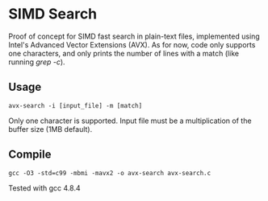 SIMD Search
===========
Proof of concept for SIMD fast search in plain-text files, implemented using Intel's Advanced Vector Extensions (AVX). As for now, code only supports one characters, and only prints the number of lines with a match (like running *grep -c*).

Usage
-----
	avx-search -i [input_file] -m [match]
Only one character is supported. Input file must be a multiplication of the buffer size (1MB default).

Compile
-------
	gcc -O3 -std=c99 -mbmi -mavx2 -o avx-search avx-search.c
Tested with gcc 4.8.4

